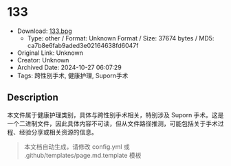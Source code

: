 # 133

- Download: [133.bpg](133.bpg)
    - Type: other / Format: Unknown Format / Size: 37674 bytes / MD5: ca7b8e6fab9aded3e02164638fd6047f
- Original Link: Unknown
- Creator: Unknown
- Archived Date: 2024-10-27 06:07:29
- Tags: 跨性别手术, 健康护理, Suporn手术

## Description

本文件属于健康护理类别，具体与跨性别手术相关，特别涉及 Suporn 手术。这是一个二进制文件，因此具体内容不可读，但从文件路径推测，可能包括关于手术过程、经验分享或相关资源的信息。

> 本文档自动生成，请修改 config.yml 或 .github/templates/page.md.template 模板
